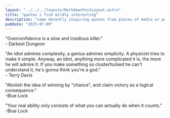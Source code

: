 ```yaml
---
layout: "../../../layouts/MarkdownPostLayout.astro"
title: "quotes i find mildly interesting"
description: "some decently inspiring quotes from pieces of media or people. mostly just a test for the blog system."
pubDate: "2023-07-09"
---
```


"Overconfidence is a slow and insidious killer."
<br>- Darkest Dungeon


"An idiot admires complexity, a genius admires simplicity. A physicist tries to make it simple. Anyway, an idiot, anything more complicated it is, the more he will admire it. If you make something so clusterfucked he can't understand it, he's gonna think you're a god."
<br>- Terry Davis


"Abolish the idea of winning by "chance", and claim victory as a logical consequence."
<br>-Blue Lock


"Your real ability only consists of what you can actually do when it counts."
<br>-Blue Lock
